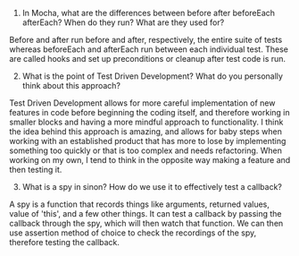 1. In Mocha, what are the differences between before after beforeEach afterEach? When do they run? What are they used for?

Before and after run before and after, respectively, the entire suite of tests whereas beforeEach and afterEach run between each individual test. These are called hooks and set up preconditions or cleanup after test code is run. 

2. What is the point of Test Driven Development? What do you personally think about this approach?

Test Driven Development allows for more careful implementation of new features in code before beginning the coding itself, and therefore working in smaller blocks and having a more mindful approach to functionality. I think the idea behind this approach is amazing, and allows for baby steps when working with an established product that has more to lose by implementing something too quickly or that is too complex and needs refactoring. When working on my own, I tend to think in the opposite way making a feature and then testing it. 

3. What is a spy in sinon? How do we use it to effectively test a callback?

A spy is a function that records things like arguments, returned values, value of 'this', and a few other things. It can test a callback by passing the callback through the spy, which will then watch that function. We can then use assertion method of choice to check the recordings of the spy, therefore testing the callback.  